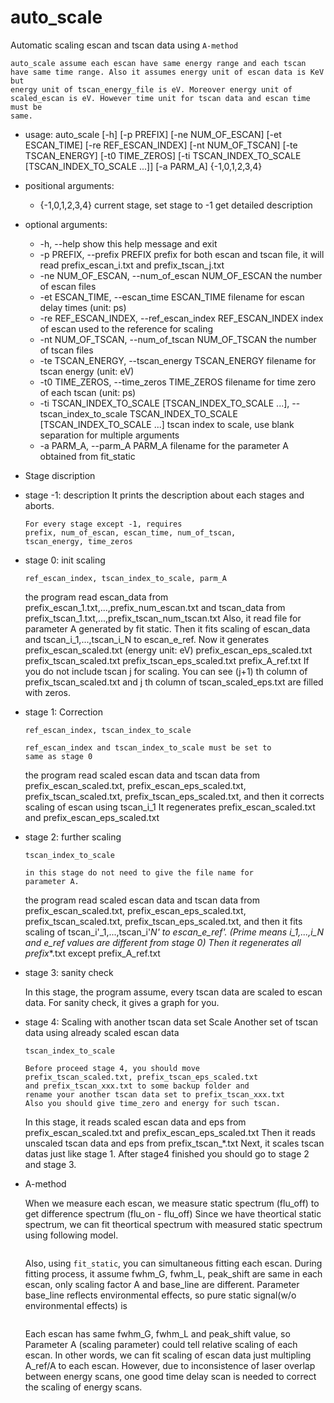 # auto_scale

Automatic scaling escan and tscan data using ``A-method``

```{note} 
auto_scale assume each escan have same energy range and each tscan
have same time range. Also it assumes energy unit of escan data is KeV but
energy unit of tscan_energy_file is eV. Moreover energy unit of
scaled_escan is eV. However time unit for tscan data and escan time must be
same.
```

* usage: auto_scale    [-h] [-p PREFIX] [-ne NUM_OF_ESCAN] [-et ESCAN_TIME]
                       [-re REF_ESCAN_INDEX] [-nt NUM_OF_TSCAN]
                       [-te TSCAN_ENERGY] [-t0 TIME_ZEROS]
                       [-ti TSCAN_INDEX_TO_SCALE [TSCAN_INDEX_TO_SCALE ...]]
                       [-a PARM_A]
                       {-1,0,1,2,3,4}

* positional arguments:
  * {-1,0,1,2,3,4}        current stage, set stage to -1 get detailed
                         description

* optional arguments:
  * -h, --help            show this help message and exit
  * -p PREFIX, --prefix PREFIX
                        prefix for both escan and tscan file, it will read
                        prefix_escan_i.txt and prefix_tscan_j.txt
  * -ne NUM_OF_ESCAN, --num_of_escan NUM_OF_ESCAN
                         the number of escan files
  * -et ESCAN_TIME, --escan_time ESCAN_TIME
                         filename for escan delay times (unit: ps)
  * -re REF_ESCAN_INDEX, --ref_escan_index REF_ESCAN_INDEX
                         index of escan used to the reference for scaling
  * -nt NUM_OF_TSCAN, --num_of_tscan NUM_OF_TSCAN
                         the number of tscan files
  * -te TSCAN_ENERGY, --tscan_energy TSCAN_ENERGY
                         filename for tscan energy (unit: eV)
  * -t0 TIME_ZEROS, --time_zeros TIME_ZEROS
                         filename for time zero of each tscan (unit: ps)
  * -ti TSCAN_INDEX_TO_SCALE [TSCAN_INDEX_TO_SCALE ...], --tscan_index_to_scale TSCAN_INDEX_TO_SCALE [TSCAN_INDEX_TO_SCALE ...]
                         tscan index to scale, use blank separation for
                         multiple arguments
  * -a PARM_A, --parm_A PARM_A
                         filename for the parameter A obtained from fit_static


* Stage discription

* stage -1: description
  It prints the description about each stages and aborts.
  
  ```{note} 
  For every stage except -1, requires 
  prefix, num_of_escan, escan_time, num_of_tscan,
  tscan_energy, time_zeros
  ```

* stage 0: init scaling

    ```{admonition} Additionally requires
    ref_escan_index, tscan_index_to_scale, parm_A
	```
	
    the program read escan_data from
    prefix_escan_1.txt,...,prefix_num_escan.txt
    and tscan_data from
    prefix_tscan_1.txt,...,prefix_tscan_num_tscan.txt
    Also, it read file for parameter A generated by
    fit static.
    Then it fits scaling of escan_data and 
    tscan_i_1,...,tscan_i_N to escan_e_ref.
    Now it generates 
    prefix_escan_scaled.txt (energy unit: eV)
    prefix_escan_eps_scaled.txt
    prefix_tscan_scaled.txt 
    prefix_tscan_eps_scaled.txt
    prefix_A_ref.txt
    If you do not include tscan j for scaling.
    You can see (j+1) th column of prefix_tscan_scaled.txt and
    j th column of tscan_scaled_eps.txt are filled with zeros.
    

* stage 1: Correction

    ```{admonition} Additionally requires
    ref_escan_index, tscan_index_to_scale
	```

    ```{note} 
    ref_escan_index and tscan_index_to_scale must be set to
    same as stage 0
	```
    
    the program read scaled escan data and tscan data from
    prefix_escan_scaled.txt, prefix_escan_eps_scaled.txt,
    prefix_tscan_scaled.txt, prefix_tscan_eps_scaled.txt,
    and then it corrects scaling of escan using tscan_i_1
    It regenerates prefix_escan_scaled.txt and 
    prefix_escan_eps_scaled.txt
    

* stage 2: further scaling

    ```{admonition} Additionally requires
    tscan_index_to_scale
	```
	
	```{note}
	in this stage do not need to give the file name for 
    parameter A.
	```
	
    the program read scaled escan data and tscan data from
    prefix_escan_scaled.txt, prefix_escan_eps_scaled.txt,
    prefix_tscan_scaled.txt, prefix_tscan_eps_scaled.txt,
    and then it fits scaling of tscan_i'_1,...,tscan_i'_N'
    to escan_e_ref'. 
    (Prime means i_1,...,i_N and e_ref values are different
     from stage 0)
    Then it regenerates all prefix_*.txt except prefix_A_ref.txt
    
 
    
* stage 3: sanity check

    In this stage, the program assume, every tscan data are
    scaled to escan data. For sanity check, it gives
    a graph for you.
    

* stage 4: Scaling with another tscan data set
    Scale Another set of tscan data using already scaled 
    escan data

    ```{admonition} Additionally requires
    tscan_index_to_scale
	```
    
    ```{Note}
	Before proceed stage 4, you should move 
    prefix_tscan_scaled.txt, prefix_tscan_eps_scaled.txt
    and prefix_tscan_xxx.txt to some backup folder and
    rename your another tscan data set to prefix_tscan_xxx.txt
    Also you should give time_zero and energy for such tscan.
	```

    In this stage, it reads scaled escan data and eps from
    prefix_escan_scaled.txt and prefix_escan_eps_scaled.txt
    Then it reads unscaled tscan data and eps from
    prefix_tscan_*.txt
    Next, it scales tscan datas just like stage 1.
    After stage4 finished you should go to stage 2 and stage 3.
	
* A-method

    When we measure each escan, we measure static spectrum (flu_off) to
    get difference spectrum (flu_on - flu_off)
    Since we have theortical static spectrum, we can fit theortical
    spectrum with measured static spectrum using following model.

    ```{math} y = A \cdot {conv}({spec}_{thy}, {voigt}({fwhm}_G, {fwhm}_L, {peakshift})) + {baseline}
	```

    Also, using ``fit_static``, you can simultaneous fitting each
    escan. During fitting process, it assume fwhm_G, fwhm_L, peak_shift
    are same in each escan, only scaling factor A and base_line are
    different. Parameter base_line reflects environmental effects,
    so pure static signal(w/o environmental effects) is
	
    ```{math} A \cdot {conv}({spec}_{thy}, {voigt}({fwhm}_G, {fwhm}_L, {peakshift}))
	```
	
    Each escan has same fwhm_G, fwhm_L and peak_shift value, so
    Parameter A (scaling parameter) could tell relative scaling of each escan.
    In other words, we can fit scaling of escan data just multipling
    A_ref/A to each escan.
	However, due to inconsistence of laser overlap between energy scans, one good time delay scan is needed to correct the scaling of energy scans.
